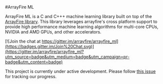 #ArrayFire ML


ArrayFire ML is a C and C+++ machine learning library built on top of the [ArrayFire library](https://github.com/arrayfire/arrayfire). This library leverages arrayfire's cross platform support to provide high performance machine learning algorithms for multi-core CPUs, NVIDIA and AMD GPUs, and other accelerators.

[![Join the chat at https://gitter.im/arrayfire/arrayfire_ml](https://badges.gitter.im/Join%20Chat.svg)](https://gitter.im/arrayfire/arrayfire_ml?utm_source=badge&utm_medium=badge&utm_campaign=pr-badge&utm_content=badge)

This project is currently under active development. Please follow [this issue](https://github.com/arrayfire/arrayfire_ml/issues/3) for tracking our progress.

